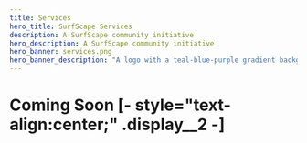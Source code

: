 ```yaml
---
title: Services
hero_title: SurfScape Services
description: A SurfScape community initiative
hero_description: A SurfScape community initiative
hero_banner: services.png
hero_banner_description: "A logo with a teal-blue-purple gradient background saying Services and besides the logos for NeoFrame and GameVortex (services made by SurfScape)"
---
```


# Coming Soon [- style="text-align:center;" .display__2 -]
